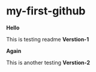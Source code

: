 # my-first-github

**Hello**

This is testing readme **Verstion-1**

**Again**

This is another testing **Verstion-2**
